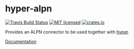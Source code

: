 # hyper-alpn

[![Travis Build Status](https://travis-ci.org/pimeys/hyper-alpn.svg?branch=master)](https://travis-ci.org/pimeys/hyper-alpn)
[![MIT licensed](https://img.shields.io/badge/license-MIT-blue.svg)](./LICENSE)
[![crates.io](https://meritbadge.herokuapp.com/hyper-alpn)](https://crates.io/crates/hyper-alpn)

Provides an ALPN connector to be used together with
[hyper](https://github.com/hyperium/hyper).

[Documentation](https://docs.rs/hyper-alpn)
